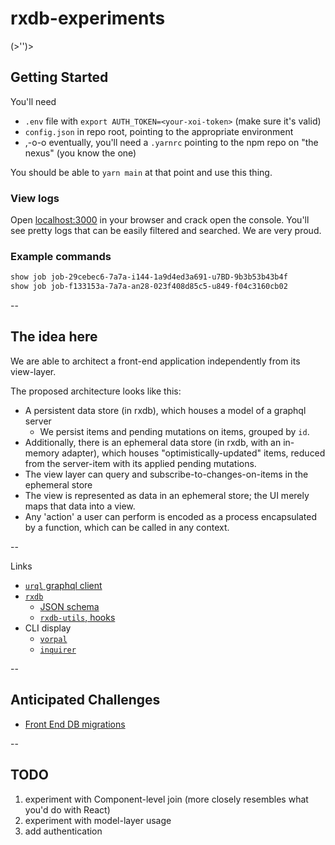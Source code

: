 # rxdb-experiments

(>'')>

## Getting Started

You'll need

- `.env` file with `export AUTH_TOKEN=<your-xoi-token>` (make sure it's valid)
- `config.json` in repo root, pointing to the appropriate environment
- ,-o-o eventually, you'll need a `.yarnrc` pointing to the npm repo on "the nexus" (you know the one)

You should be able to `yarn main` at that point and use this thing.

### View logs

Open [localhost:3000](http://localhost:3000) in your browser and crack open the console.  You'll see pretty logs that can be easily filtered and searched.  We are very proud.

### Example commands

```sh
show job job-29cebec6-7a7a-i144-1a9d4ed3a691-u7BD-9b3b53b43b4f
show job job-f133153a-7a7a-an28-023f408d85c5-u849-f04c3160cb02
```

--

## The idea here

We are able to architect a front-end application independently from its
view-layer.

The proposed architecture looks like this:

- A persistent data store (in rxdb), which houses a model of a graphql server
  - We persist items and pending mutations on items, grouped by `id`.
- Additionally, there is an ephemeral data store (in rxdb, with an
  in-memory adapter), which houses "optimistically-updated" items,
  reduced from the server-item with its applied pending mutations.
- The view layer can query and subscribe-to-changes-on-items in the
  ephemeral store
- The view is represented as data in an ephemeral store; the UI merely
  maps that data into a view.
- Any 'action' a user can perform is encoded as a process encapsulated
  by a function, which can be called in any context.

--

Links

- [`urql` graphql client](https://formidable.com/open-source/urql/docs/api/core/)
- [`rxdb`](https://rxdb.info/)
  - [JSON schema](https://json-schema.org/learn/getting-started-step-by-step)
  - [`rxdb-utils`, hooks](https://github.com/rafamel/rxdb-utils#hooks)
- CLI display
  - [`vorpal`](https://github.com/dthree/vorpal/)
  - [`inquirer`](https://github.com/SBoudrias/Inquirer.js/)

--

## Anticipated Challenges

- [Front End DB migrations](https://rxdb.info/questions-answers.html)

--

## TODO

1. experiment with Component-level join (more closely resembles what you'd do with React)
2. experiment with model-layer usage
3. add authentication
